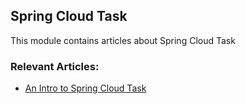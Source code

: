 ## Spring Cloud Task

This module contains articles about Spring Cloud Task

### Relevant Articles:
- [An Intro to Spring Cloud Task](http://www.surya.com/spring-cloud-task) 
